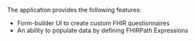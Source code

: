 The application provides the following features:

* Form-builder UI to create custom FHIR questionnaires
* An ability to populate data by defining FHIRPath Expressions